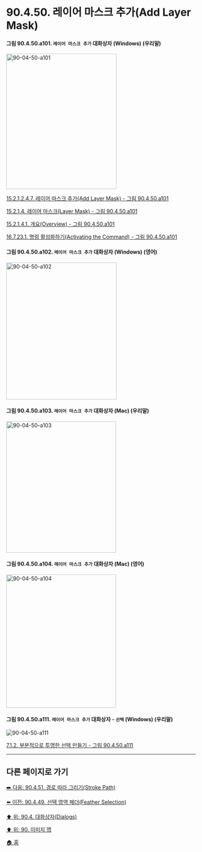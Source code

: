 # 90.4.50. 레이어 마스크 추가(Add Layer Mask)

<a id="90-04-50-a101"></a>

#### 그림 90.4.50.a101. `레이어 마스크 추가` 대화상자 (Windows) (우리말)
<img width="293" height="360" alt="90-04-50-a101" src="https://github.com/wonder13662/gimp/assets/15767104/0d4accd8-02e8-401e-af08-5d0a15d0e8fe" />

[15.2.1.2.4.7. 레이어 마스크 추가(Add Layer Mask) - 그림 90.4.50.a101](./15-02-01-02-04-07-add_layer_mask.md#90-04-50-a101)

[15.2.1.4. 레이어 마스크(Layer Mask) - 그림 90.4.50.a101](./15-02-01-04-00-layer_mask.md#90-04-50-a101)

[15.2.1.4.1. 개요(Overview) - 그림 90.4.50.a101](./15-02-01-04-01-overview.md#90-04-50-a101)

[16.7.23.1. 명령 활성화하기(Activating the Command) - 그림 90.4.50.a101](./16-07-23-01-activating_the_command.md#90-04-50-a101)

<a id="90-04-50-a102"></a>

#### 그림 90.4.50.a102. `레이어 마스크 추가` 대화상자 (Windows) (영어)
<img width="293" height="364" alt="90-04-50-a102" src="https://github.com/wonder13662/gimp/assets/15767104/5392dc6f-767b-4ffc-8234-5a053c7ce6ef" />

<a id="90-04-50-a103"></a>

#### 그림 90.4.50.a103. `레이어 마스크 추가` 대화상자 (Mac) (우리말)
<img width="292" height="349" alt="90-04-50-a103" src="https://github.com/wonder13662/gimp/assets/15767104/64215e48-a99f-4a4c-935b-6974cd0767d9" />

<a id="90-04-50-a104"></a>

#### 그림 90.4.50.a104. `레이어 마스크 추가` 대화상자 (Mac) (영어)
<img width="292" height="354" alt="90-04-50-a104" src="https://github.com/wonder13662/gimp/assets/15767104/9b9ad36e-eac7-4820-aa9b-4886aa7ab13f" />

<a id="90-04-50-a111"></a>

#### 그림 90.4.50.a111. `레이어 마스크 추가` 대화상자 - `선택` (Windows) (우리말)
![90-04-50-a111](https://github.com/wonder13662/gimp/assets/15767104/84a8bfde-b6f6-4472-b11c-f7bf3613f6de)

[7.1.2. 부분적으로 투명한 선택 만들기 - 그림 90.4.50.a111](./07-01-02-making_a_selection_partially_transparent.md#90-04-50-a111)

***

## 다른 페이지로 가기

[➡️ 다음: 90.4.51. 경로 따라 그리기(Stroke Path)](./90-04-0051-stroke_path.md)

[⬅️ 이전: 90.4.49. 선택 영역 페더(Feather Selection)](./90-04-0049-feather_selection.md)

[⬆️ 위: 90.4. 대화상자(Dialogs)](./90-04-0000-dialogs.md)

[⬆️ 위: 90. 이미지 맵](./90-00-image-map.md)

[🏠 홈](./00-home.md)
